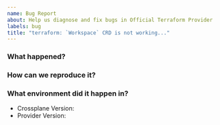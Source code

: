 ```yaml
---
name: Bug Report
about: Help us diagnose and fix bugs in Official Terraform Provider
labels: bug
title: "terraform: `Workspace` CRD is not working..."
---
```

<!--
Thank you for helping to improve Official Terraform Provider!

Please be sure to search for open issues before raising a new one. We use issues
for bug reports and feature requests.
-->

### What happened?
<!--
Please let us know what behaviour you expected and how Official Terraform Provider diverged from
that behaviour.
-->


### How can we reproduce it?
<!--
Help us to reproduce your bug as succinctly and precisely as possible. Artifacts
such as example manifests or a script that triggers the issue are highly
appreciated!
-->

### What environment did it happen in?

* Crossplane Version:
* Provider Version:

<!--
Include at least the version or commit of Official Terraform Provider you were running. Consider
also including your:

* Cloud provider or hardware configuration
* Kubernetes version (use `kubectl version`)
* Kubernetes distribution (e.g. Tectonic, GKE, OpenShift)
* OS (e.g. from /etc/os-release)
* Kernel (e.g. `uname -a`)
-->
